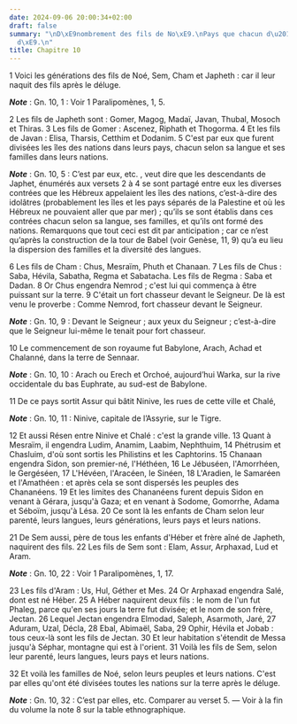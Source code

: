 ```yaml
---
date: 2024-09-06 20:00:34+02:00
draft: false
summary: "\nD\xE9nombrement des fils de No\xE9.\nPays que chacun d\u2019eux a poss\xE9\
  d\xE9.\n"
title: Chapitre 10
---
```





1 Voici les générations des fils de Noé, Sem, Cham et Japheth : car il leur naquit des fils après le déluge.

***Note*** :  Gn. 10, 1 : Voir 1 Paralipomènes, 1, 5.


2 Les fils de Japheth sont : Gomer, Magog, Madaï, Javan, Thubal, Mosoch et Thiras. 3 Les fils de Gomer : Ascenez, Riphath et Thogorma. 4 Et les fils de Javan : Elisa, Tharsis, Cetthim et Dodanim. 5 C'est par eux que furent divisées les îles des nations dans leurs pays, chacun selon sa langue et ses familles dans leurs nations.

***Note*** :  Gn. 10, 5 : C’est par eux, etc. , veut dire que les descendants de Japhet, énumérés aux versets 2 à 4 se sont partagé entre eux les diverses contrées que les Hébreux appelaient les îles des nations, c’est-à-dire des idolâtres (probablement les îles et les pays séparés de la Palestine et où les Hébreux ne pouvaient aller que par mer) ; qu’ils se sont établis dans ces contrées chacun selon sa langue, ses familles, et qu’ils ont formé des nations. Remarquons que tout ceci est dit par anticipation ; car ce n’est qu’après la construction de la tour de Babel (voir Genèse, 11, 9) qu’a eu lieu la dispersion des familles et la diversité des langues.


6 Les fils de Cham : Chus, Mesraïm, Phuth et Chanaan. 7 Les fils de Chus : Saba, Hévila, Sabatha, Regma et Sabatacha. Les fils de Regma : Saba et Dadan. 8 Or Chus engendra Nemrod ; c'est lui qui commença à être puissant sur la terre. 9 C'était un fort chasseur devant le Seigneur. De là est venu le proverbe : Comme Nemrod, fort chasseur devant le Seigneur.

***Note*** :  Gn. 10, 9 : Devant le Seigneur ; aux yeux du Seigneur ; c’est-à-dire que le Seigneur lui-même le tenait pour fort chasseur.

10 Le commencement de son royaume fut Babylone, Arach, Achad et Chalanné, dans la terre de Sennaar.

***Note*** :  Gn. 10, 10 : Arach ou Erech et Orchoé, aujourd’hui Warka, sur la rive occidentale du bas Euphrate, au sud-est de Babylone.

11 De ce pays sortit Assur qui bâtit Ninive, les rues de cette ville et Chalé,

***Note*** :  Gn. 10, 11 : Ninive, capitale de l’Assyrie, sur le Tigre.

12 Et aussi Résen entre Ninive et Chalé : c'est la grande ville. 13 Quant à Mesraïm, il engendra Ludim, Anamim, Laabim, Nephthuim, 14 Phétrusim et Chasluim, d'où sont sortis les Philistins et les Caphtorins. 15 Chanaan engendra Sidon, son premier-né, l'Héthéen, 16 Le Jébuséen, l'Amorrhéen, le Gergéséen, 17 L'Hévéen, l'Aracéen, le Sinéen, 18 L'Aradien, le Samaréen et l'Amathéen : et après cela se sont dispersés les peuples des Chananéens. 19 Et les limites des Chananéens furent depuis Sidon en venant à Gérara, jusqu'à Gaza; et en venant à Sodome, Gomorrhe, Adama et Séboïm, jusqu'à Lésa. 20 Ce sont là les enfants de Cham selon leur parenté, leurs langues, leurs générations, leurs pays et leurs nations.


21 De Sem aussi, père de tous les enfants d'Héber et frère aîné de Japheth, naquirent des fils. 22 Les fils de Sem sont : Elam, Assur, Arphaxad, Lud et Aram.

***Note*** :  Gn. 10, 22 : Voir 1 Paralipomènes, 1, 17.

23 Les fils d'Aram : Us, Hul, Géther et Mes. 24 Or Arphaxad engendra Salé, dont est né Héber. 25 A Héber naquirent deux fils : le nom de l'un fut Phaleg, parce qu'en ses jours la terre fut divisée; et le nom de son frère, Jectan. 26 Lequel Jectan engendra Elmodad, Saleph, Asarmoth, Jaré, 27 Aduram, Uzal, Décla, 28 Ebal, Abimaël, Saba, 29 Ophir, Hévila et Jobab : tous ceux-là sont les fils de Jectan. 30 Et leur habitation s'étendit de Messa jusqu'à Séphar, montagne qui est à l'orient. 31 Voilà les fils de Sem, selon leur parenté, leurs langues, leurs pays et leurs nations.


32 Et voilà les familles de Noé, selon leurs peuples et leurs nations. C'est par elles qu'ont été divisées toutes les nations sur la terre après le déluge.

***Note*** :  Gn. 10, 32 : C’est par elles, etc. Comparer au verset 5. ― Voir à la fin du volume la note 8 sur la table ethnographique.

